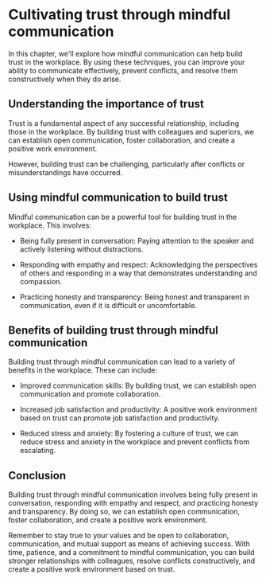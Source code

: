Cultivating trust through mindful communication
====================================================================================================

In this chapter, we'll explore how mindful communication can help build trust in the workplace. By using these techniques, you can improve your ability to communicate effectively, prevent conflicts, and resolve them constructively when they do arise.

Understanding the importance of trust
-------------------------------------

Trust is a fundamental aspect of any successful relationship, including those in the workplace. By building trust with colleagues and superiors, we can establish open communication, foster collaboration, and create a positive work environment.

However, building trust can be challenging, particularly after conflicts or misunderstandings have occurred.

Using mindful communication to build trust
------------------------------------------

Mindful communication can be a powerful tool for building trust in the workplace. This involves:

* Being fully present in conversation: Paying attention to the speaker and actively listening without distractions.

* Responding with empathy and respect: Acknowledging the perspectives of others and responding in a way that demonstrates understanding and compassion.

* Practicing honesty and transparency: Being honest and transparent in communication, even if it is difficult or uncomfortable.

Benefits of building trust through mindful communication
--------------------------------------------------------

Building trust through mindful communication can lead to a variety of benefits in the workplace. These can include:

* Improved communication skills: By building trust, we can establish open communication and promote collaboration.

* Increased job satisfaction and productivity: A positive work environment based on trust can promote job satisfaction and productivity.

* Reduced stress and anxiety: By fostering a culture of trust, we can reduce stress and anxiety in the workplace and prevent conflicts from escalating.

Conclusion
----------

Building trust through mindful communication involves being fully present in conversation, responding with empathy and respect, and practicing honesty and transparency. By doing so, we can establish open communication, foster collaboration, and create a positive work environment.

Remember to stay true to your values and be open to collaboration, communication, and mutual support as means of achieving success. With time, patience, and a commitment to mindful communication, you can build stronger relationships with colleagues, resolve conflicts constructively, and create a positive work environment based on trust.
